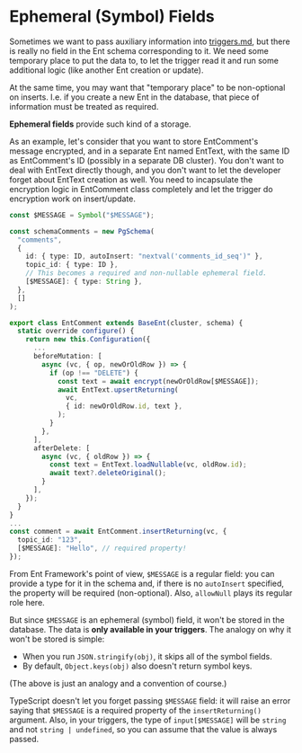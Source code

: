 # Ephemeral (Symbol) Fields

Sometimes we want to pass auxiliary information into [triggers.md](../getting-started/triggers.md "mention"), but there is really no field in the Ent schema corresponding to it. We need some temporary place to put the data to, to let the trigger read it and run some additional logic (like another Ent creation or update).

At the same time, you may want that "temporary place" to be non-optional on inserts. I.e. if you create a new Ent in the database, that piece of information must be treated as required.

**Ephemeral fields** provide such kind of a storage.

As an example, let's consider that you want to store EntComment's message encrypted, and in a separate Ent named EntText, with the same ID as EntComment's ID (possibly in a separate DB cluster). You don't want to deal with EntText directly though, and you don't want to let the developer forget about EntText creation as well. You need to incapsulate the encryption logic in EntComment class completely and let the trigger do encryption work on insert/update.

```typescript
const $MESSAGE = Symbol("$MESSAGE");

const schemaComments = new PgSchema(
  "comments",
  {
    id: { type: ID, autoInsert: "nextval('comments_id_seq')" },
    topic_id: { type: ID },
    // This becomes a required and non-nullable ephemeral field.
    [$MESSAGE]: { type: String },
  },
  []
);

export class EntComment extends BaseEnt(cluster, schema) {
  static override configure() {
    return new this.Configuration({
      ...
      beforeMutation: [
        async (vc, { op, newOrOldRow }) => {
          if (op !== "DELETE") {
            const text = await encrypt(newOrOldRow[$MESSAGE]);
            await EntText.upsertReturning(
              vc,
              { id: newOrOldRow.id, text },
            ); 
          }
        },
      ],
      afterDelete: [
        async (vc, { oldRow }) => {
          const text = EntText.loadNullable(vc, oldRow.id);
          await text?.deleteOriginal();
        }
      ],
    });
  }
}
...
const comment = await EntComment.insertReturning(vc, {
  topic_id: "123",
  [$MESSAGE]: "Hello", // required property!
});
```

From Ent Framework's point of view, `$MESSAGE` is a regular field: you can provide a type for it in the schema and, if there is no `autoInsert` specified, the property will be required (non-optional). Also, `allowNull` plays its regular role here.

But since `$MESSAGE` is an ephemeral (symbol) field, it won't be stored in the database. The data is **only available in your triggers**. The analogy on why it won't be stored is simple:

* When you run `JSON.stringify(obj)`, it skips all of the symbol fields.
* By default, `Object.keys(obj)` also doesn't return symbol keys.

(The above is just an analogy and a convention of course.)

TypeScript doesn't let you forget passing `$MESSAGE` field: it will raise an error saying that `$MESSAGE` is a required property of the `insertReturning()` argument. Also, in your triggers, the type of `input[$MESSAGE]` will be `string` and not `string | undefined`, so you can assume that the value is always passed.

